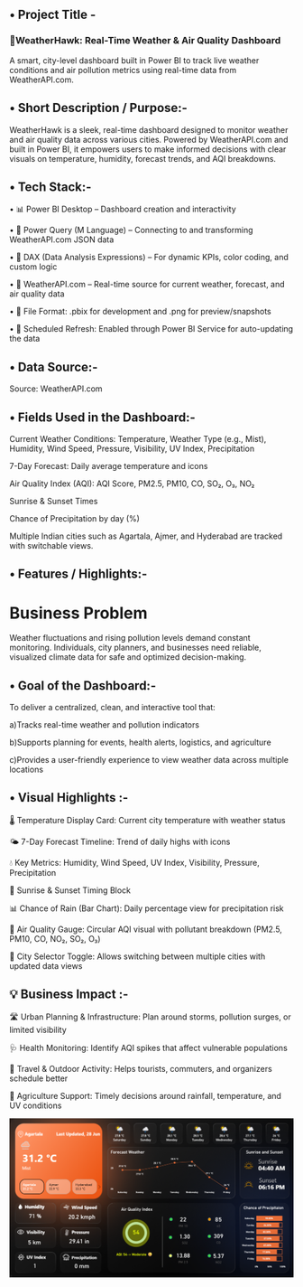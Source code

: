 ## • Project Title - 
### 🦅WeatherHawk: Real-Time Weather & Air Quality Dashboard
A smart, city-level dashboard built in Power BI to track live weather conditions and air pollution metrics using real-time data from WeatherAPI.com.

## • Short Description / Purpose:-
WeatherHawk is a sleek, real-time dashboard designed to monitor weather and air quality data across various cities. Powered by WeatherAPI.com and built in Power BI, it empowers users to make informed decisions with clear visuals on temperature, humidity, forecast trends, and AQI breakdowns.

## • Tech Stack:-
• 📊 Power BI Desktop – Dashboard creation and interactivity

• 📂 Power Query (M Language) – Connecting to and transforming WeatherAPI.com JSON data

• 🧠 DAX (Data Analysis Expressions) – For dynamic KPIs, color coding, and custom logic

• 🔗 WeatherAPI.com – Real-time source for current weather, forecast, and air quality data

• 📁 File Format: .pbix for development and .png for preview/snapshots

• 🔄 Scheduled Refresh: Enabled through Power BI Service for auto-updating the data



## •  Data Source:-
 Source: WeatherAPI.com




## •  Fields Used in the Dashboard:-

Current Weather Conditions: Temperature, Weather Type (e.g., Mist), Humidity, Wind Speed, Pressure, Visibility, UV Index, Precipitation

7-Day Forecast: Daily average temperature and icons

Air Quality Index (AQI): AQI Score, PM2.5, PM10, CO, SO₂, O₃, NO₂

Sunrise & Sunset Times

Chance of Precipitation by day (%)

Multiple Indian cities such as Agartala, Ajmer, and Hyderabad are tracked with switchable views.


## •  Features / Highlights:-

# Business Problem

Weather fluctuations and rising pollution levels demand constant monitoring. Individuals, city planners, and businesses need reliable, visualized climate data for safe and optimized decision-making.

## •  Goal of the Dashboard:-

To deliver a centralized, clean, and interactive tool that:

a)Tracks real-time weather and pollution indicators

b)Supports planning for events, health alerts, logistics, and agriculture

c)Provides a user-friendly experience to view weather data across multiple locations

## •  Visual Highlights :-

🌡️ Temperature Display Card: Current city temperature with weather status

🌤️ 7-Day Forecast Timeline: Trend of daily highs with icons

💧 Key Metrics: Humidity, Wind Speed, UV Index, Visibility, Pressure, Precipitation

🌇 Sunrise & Sunset Timing Block

📊 Chance of Rain (Bar Chart): Daily percentage view for precipitation risk

🧪 Air Quality Gauge: Circular AQI visual with pollutant breakdown (PM2.5, PM10, CO, NO₂, SO₂, O₃)

🌃 City Selector Toggle: Allows switching between multiple cities with updated data views

## 💡 Business Impact :-

🛣 Urban Planning & Infrastructure: Plan around storms, pollution surges, or limited visibility

🩺 Health Monitoring: Identify AQI spikes that affect vulnerable populations

🧳 Travel & Outdoor Activity: Helps tourists, commuters, and organizers schedule better

🌾 Agriculture Support: Timely decisions around rainfall, temperature, and UV conditions

![Dashboard Preview](https://github.com/stormbreaker-123/Weather-Report-Dashboard/blob/main/Snapshot%20of%20Dashboard.png)

